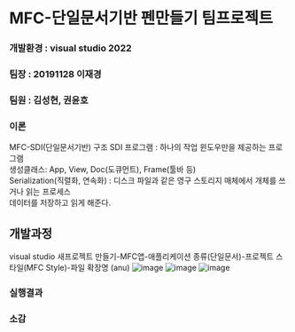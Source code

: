 # MFC-단일문서기반 펜만들기 팀프로젝트
### 개발환경 : visual studio 2022 
### 팀장 : 20191128 이재경 
### 팀원 : 김성현, 권윤호
### 이론
MFC-SDI(단일문서기반) 구조
SDI 프로그램 :   하나의 작업 윈도우만을 제공하는 프로그램  
생성클래스:  App, View, Doc(도큐먼트), Frame(툴바 등)  
Serialization(직렬화, 연속화) : 디스크 파일과 같은 영구 스토리지 매체에서 개체를 쓰거나 읽는 프로세스  
데이터를 저장하고 읽게 해준다.

## 개발과정
visual studio 새프로젝트 만들기-MFC앱-애플리케이션 종류(단일문서)-프로젝트 스타일(MFC Style)-파일 확장명 (anu)
![image](https://github.com/gryrryfh/visual-programming/assets/50912987/f7d019b9-cb77-42a3-a753-10a1f18b222a)
![image](https://github.com/gryrryfh/visual-programming/assets/50912987/70feb15d-112f-445a-bad4-cf11304870a9)
![image](https://github.com/gryrryfh/visual-programming/assets/50912987/19a5ab54-eac9-4db4-82a6-576be983c5e6)

### 실행결과
### 소감
